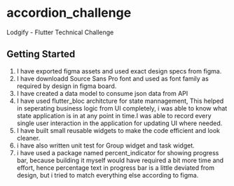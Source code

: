 # accordion_challenge

Lodgify - Flutter Technical Challenge

## Getting Started
1. I have exported figma assets and used exact design specs from figma.
2. I have downloadd Source Sans Pro font and used as font family as required by design in figma board.
3. I have created a data model to consume json data from API
4. I have used flutter_bloc architcture for state mannagement, This helped in seperating business logic from UI completely,
i was able to know what state application is in at any point in time.I was able to record every single user interaction in 
the application for updating UI where needed.
5. I have built small reusable widgets to make the code efficient and look cleaner.
7. i have also written unit test for Group widget and task widget. 
8. i have used a package named percent_indicator for showing progress bar, because building it myself
 would have required a bit more time and effort, hence percentage text in progress bar is a little deviated from design,
 but i tried to match everything else according to figma. 
 
 
     
